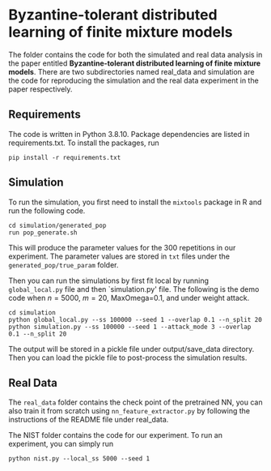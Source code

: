 # Byzantine-tolerant distributed learning of finite mixture models

The folder contains the code for both the simulated and real data analysis in the paper entitled **Byzantine-tolerant distributed learning of finite mixture models**. 
There are two subdirectories named real_data and simulation are the code for reproducing the simulation and the real data experiment in the paper respectively. 

## Requirements
The code is written in Python 3.8.10. Package dependencies are listed in requirements.txt. To install the packages, run


```
pip install -r requirements.txt
```

## Simulation

To run the simulation, you first need to install the ``mixtools`` package in R and run the following code.

```
cd simulation/generated_pop
run pop_generate.sh
```

This will produce the parameter values for the 300 repetitions in our experiment. The parameter values are stored in ``txt`` files under the ``generated_pop/true_param`` folder.


Then you can run the simulations by first fit local by running `global_local.py` file and then `simulation.py' file.
The following is the demo code when $n=5000$, $m=20$, MaxOmega=0.1, and under weight attack.

```
cd simulation
python global_local.py --ss 100000 --seed 1 --overlap 0.1 --n_split 20 
python simulation.py --ss 100000 --seed 1 --attack_mode 3 --overlap 0.1 --n_split 20
```

The output will be stored in a pickle file under output/save_data directory.
Then you can load the pickle file to post-process the simulation results.



## Real Data
The ``real_data`` folder contains the check point of the pretrained NN, you can also train it from scratch using `nn_feature_extractor.py` by following the instructions of the README file under real_data.


The NIST folder contains the code for our experiment.
To run an experiment, you can simply run 
```
python nist.py --local_ss 5000 --seed 1
```

